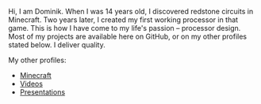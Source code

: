 Hi, I am Dominik. When I was 14 years old, I discovered redstone circuits in Minecraft. Two years later, I created my first working processor in that game. This is how I have come to my life's passion – processor design. Most of my projects are available here on GitHub, or on my other profiles stated below. I deliver quality.

My other profiles:

* [Minecraft](https://www.planetminecraft.com/member/dominiksalvet)
* [Videos](https://www.youtube.com/channel/UCYzXppB62dDM0Shg_tWSPfw)
* [Presentations](https://speakerdeck.com/dominiksalvet)
